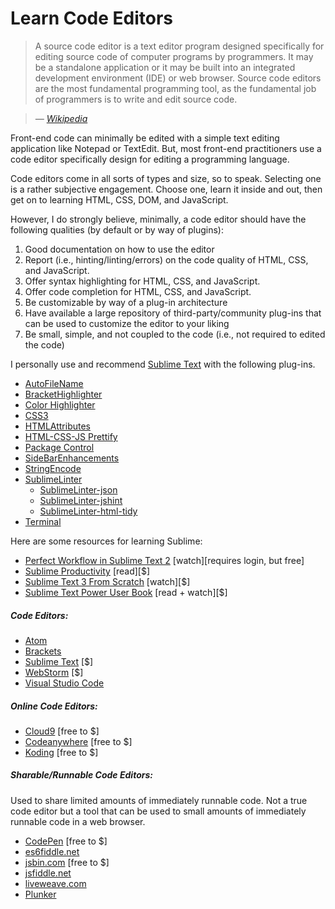# Learn Code Editors

> A source code editor is a text editor program designed specifically for editing source code of computer programs by programmers. It may be a standalone application or it may be built into an integrated development environment (IDE) or web browser. Source code editors are the most fundamental programming tool, as the fundamental job of programmers is to write and edit source code.

><cite>&#8212; [Wikipedia](https://en.wikipedia.org/wiki/Source_code_editor)</cite>

Front-end code can minimally be edited with a simple text editing application like Notepad or TextEdit. But, most front-end practitioners use a code editor specifically design for editing a programming language.

Code editors come in all sorts of types and size, so to speak. Selecting one is a rather subjective engagement. Choose one, learn it inside and out, then get on to learning HTML, CSS, DOM, and JavaScript.

However, I do strongly believe, minimally, a code editor should have the following qualities (by default or by way of plugins):

1. Good documentation on how to use the editor
2. Report (i.e., hinting/linting/errors) on the code quality of HTML, CSS, and JavaScript.
3. Offer syntax highlighting for HTML, CSS, and JavaScript.
4. Offer code completion for HTML, CSS, and JavaScript.
5. Be customizable by way of a plug-in architecture
6. Have available a large repository of third-party/community plug-ins that can be used to customize the editor to your liking
7. Be small, simple, and not coupled to the code (i.e., not required to edited the code)

I personally use and recommend [Sublime Text](http://www.sublimetext.com/) with the following plug-ins.

* [Auto​File​Name](https://packagecontrol.io/packages/AutoFileName)
* [Bracket​Highlighter](https://packagecontrol.io/packages/BracketHighlighter)
* [Color Highlighter](https://packagecontrol.io/packages/Color%20Highlighter)
* [CSS3](https://packagecontrol.io/packages/CSS3)
* [HTMLAttributes](https://packagecontrol.io/packages/HTMLAttributes)
* [HTML-CSS-JS Prettify](https://packagecontrol.io/packages/HTML-CSS-JS%20Prettify)
* [Package Control](https://packagecontrol.io/packages/Package%20Control)
* [Side​Bar​Enhancements](https://packagecontrol.io/packages/SideBarEnhancements)
* [String​Encode](https://packagecontrol.io/packages/StringEncode)
* [Sublime​Linter](https://packagecontrol.io/packages/SublimeLinter)
    * [Sublime​Linter-json](https://packagecontrol.io/packages/SublimeLinter-json)
    * [Sublime​Linter-jshint](https://packagecontrol.io/packages/SublimeLinter-jshint)
    * [Sublime​Linter-html-tidy](https://packagecontrol.io/packages/SublimeLinter-html-tidy)
* [Terminal](https://packagecontrol.io/packages/Terminal)

Here are some resources for learning Sublime:

* [Perfect Workflow in Sublime Text 2](https://code.tutsplus.com/courses/perfect-workflow-in-sublime-text-2) [watch][requires login, but free]
* [Sublime Productivity](https://leanpub.com/sublime-productivity) [read][$]
* [Sublime Text 3 From Scratch](http://www.pluralsight.com/courses/sublime-text-3-from-scratch) [watch][$]
* [Sublime Text Power User Book](https://sublimetextbook.com/) [read + watch][$]

##### Code Editors:

* [Atom](https://atom.io/)
* [Brackets](http://brackets.io/)
* [Sublime Text](http://www.sublimetext.com/) [$]
* [WebStorm](https://www.jetbrains.com/webstorm/whatsnew/) [$]
* [Visual Studio Code](https://code.visualstudio.com/)

##### Online Code Editors:

* [Cloud9](https://c9.io) [free to $]
* [Codeanywhere](https://codeanywhere.com) [free to $]
* [Koding](https://koding.com) [free to $]

##### Sharable/Runnable Code Editors:

Used to share limited amounts of immediately runnable code. Not a true code editor but a tool that can be used to small amounts of immediately runnable code in a web browser.

* [CodePen](http://codepen.io/) [free to $]
* [es6fiddle.net](http://www.es6fiddle.net/)
* [jsbin.com](http://jsbin.com/) [free to $]
* [jsfiddle.net](http://jsfiddle.net/)
* [liveweave.com](http://liveweave.com/)
* [Plunker](http://plnkr.co/)


































